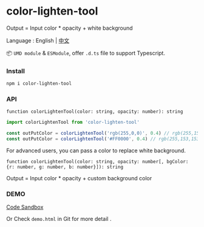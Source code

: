 # color-lighten-tool

Output = Input color * opacity + white background


Language : English | [中文](./README.zh-CN.md)

📦 `UMD module` & `ESModule`, offer `.d.ts` file to support Typescript.

### Install

```bash
npm i color-lighten-tool
```



### API

`function colorLightenTool(color: string, opacity: number): string`

```js
import colorLightenTool from 'color-lighten-tool'

const outPutColor = colorLightenTool('rgb(255,0,0)', 0.4) // rgb(255,153,153)
const outPutColor = colorLightenTool('#FF0000', 0.4) // rgb(255,153,153)
```



For advanced users, you can pass a color to replace white background. 

`function colorLightenTool(color: string, opacity: number[, bgColor: {r: number, g: number, b: number}]): string`

Output = Input color * opacity + custom background color



### DEMO

[Code Sandbox](https://codesandbox.io/s/color-lighten-tool-demo-g1851?file=/index.html)

Or Check `demo.html` in Git for more detail .

